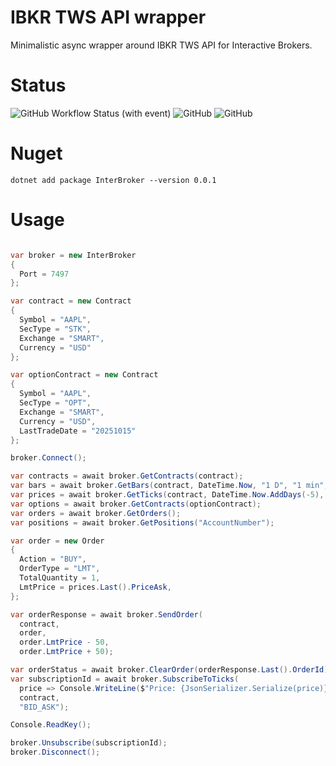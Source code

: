 # IBKR TWS API wrapper

Minimalistic async wrapper around IBKR TWS API for Interactive Brokers.

# Status 

![GitHub Workflow Status (with event)](https://img.shields.io/github/actions/workflow/status/Indemos/Terminal/dotnet.yml?event=push)
![GitHub](https://img.shields.io/github/license/Indemos/Terminal)
![GitHub](https://img.shields.io/badge/system-Windows%20%7C%20Linux%20%7C%20Mac-blue)

# Nuget 

`dotnet add package InterBroker --version 0.0.1`

# Usage 

```C#

var broker = new InterBroker
{
  Port = 7497
};

var contract = new Contract
{
  Symbol = "AAPL",
  SecType = "STK",
  Exchange = "SMART",
  Currency = "USD"
};

var optionContract = new Contract
{
  Symbol = "AAPL",
  SecType = "OPT",
  Exchange = "SMART",
  Currency = "USD",
  LastTradeDate = "20251015"
};

broker.Connect();

var contracts = await broker.GetContracts(contract);
var bars = await broker.GetBars(contract, DateTime.Now, "1 D", "1 min", "MIDPOINT");
var prices = await broker.GetTicks(contract, DateTime.Now.AddDays(-5), DateTime.Now, "BID_ASK");
var options = await broker.GetContracts(optionContract);
var orders = await broker.GetOrders();
var positions = await broker.GetPositions("AccountNumber");

var order = new Order
{
  Action = "BUY",
  OrderType = "LMT",
  TotalQuantity = 1,
  LmtPrice = prices.Last().PriceAsk,
};

var orderResponse = await broker.SendOrder(
  contract,
  order,
  order.LmtPrice - 50,
  order.LmtPrice + 50);

var orderStatus = await broker.ClearOrder(orderResponse.Last().OrderId);
var subscriptionId = await broker.SubscribeToTicks(
  price => Console.WriteLine($"Price: {JsonSerializer.Serialize(price)}"), 
  contract, 
  "BID_ASK");

Console.ReadKey();

broker.Unsubscribe(subscriptionId);
broker.Disconnect();

```